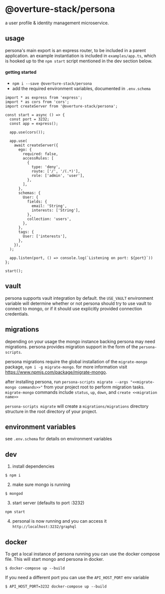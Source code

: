 # @overture-stack/persona

a user profile & identity management microservice.

## usage

persona's main export is an express router, to be included in a parent application. an example instantiation is included in `examples/app.ts`, which is hooked up to the `npm start` script mentioned in the dev section below.

#### getting started

* `npm i --save @overture-stack/persona`
* add the required environment variables, documented in `.env.schema`

```
import * as express from 'express';
import * as cors from 'cors';
import createServer from '@overture-stack/persona';

const start = async () => {
  const port = 3232;
  const app = express();

  app.use(cors());

  app.use(
    await createServer({
      ego: {
        required: false,
        accessRules: [
          {
            type: 'deny',
            route: ['/', '/(.*)'],
            role: ['admin', 'user'],
          },
        ],
      },
      schemas: {
        User: {
          fields: {
            email: 'String',
            interests: ['String'],
          },
          collection: 'users',
        },
      },
      tags: {
        User: ['interests'],
      },
    }),
  );

  app.listen(port, () => console.log(`Listening on port: ${port}`))
};

start();
```

## vault

persona supports vault integration by default. the `USE_VAULT` environment variable will determine whether or not persona should try to use vault to connect to mongo, or if it should use explicitly provided connection credentials.

## migrations

depending on your usage the mongo instance backing persona may need migrations. persona provides migration support in the form of the `persona-scripts`.

persona migrations require the global installation of the `migrate-mongo` package, `npm i -g migrate-mongo`. for more information visit https://www.npmjs.com/package/migrate-mongo.

after installing persona, run `persona-scripts migrate --args "<<migrate-mongo commands>>"` from your project root to perform migration tasks. `migrate-mongo` commands include `status`, `up`, `down`, and `create <<migration name>>`

`persona-scripts migrate` will create a `migrations/migrations` directory structure in the root directory of your project.

## environment variables

see `.env.schema` for details on environment variables

## dev

1.  install dependencies

```
$ npm i
```

2.  make sure mongo is running

```
$ mongod
```

3.  start server (defaults to port :3232)

```
npm start
```

4.  personal is now running and you can access it `http://localhost:3232/graphql`

## docker

To get a local instance of persona running you can use the docker compose file. This will start mongo and persona in docker.

```
$ docker-compose up --build
```

If you need a different port you can use the `API_HOST_PORT` env variable

```
$ API_HOST_PORT=3232 docker-compose up --build
```
